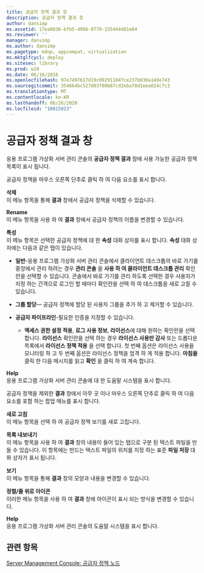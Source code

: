 ```yaml
---
title: 공급자 정책 결과 창
description: 공급자 정책 결과 창
author: dansimp
ms.assetid: 17ea0836-bfb5-4966-8778-155444d81e64
ms.reviewer: ''
manager: dansimp
ms.author: dansimp
ms.pagetype: mdop, appcompat, virtualization
ms.mktglfcycl: deploy
ms.sitesec: library
ms.prod: w10
ms.date: 06/16/2016
ms.openlocfilehash: 97e7497617d19c09291104fce237b030a149e743
ms.sourcegitcommit: 354664bc527d93f80687cd2eba70d1eea024c7c3
ms.translationtype: MT
ms.contentlocale: ko-KR
ms.lasthandoff: 06/26/2020
ms.locfileid: "10815823"
---
```

# 공급자 정책 결과 창


응용 프로그램 가상화 서버 관리 콘솔의 **공급자 정책 결과** 창에 사용 가능한 공급자 정책 목록이 표시 됩니다.

공급자 정책을 마우스 오른쪽 단추로 클릭 하 여 다음 요소를 표시 합니다.

<a href="" id="delete"></a>**삭제**  
이 메뉴 항목을 통해 **결과** 창에서 공급자 정책을 삭제할 수 있습니다.

<a href="" id="rename"></a>**Rename**  
이 메뉴 항목을 사용 하 여 **결과** 창에서 공급자 정책의 이름을 변경할 수 있습니다.

<a href="" id="properties"></a>**특성**  
이 메뉴 항목은 선택한 공급자 정책에 대 한 **속성** 대화 상자를 표시 합니다. **속성** 대화 상자에는 다음과 같은 탭이 있습니다.

-   **일반**-응용 프로그램 가상화 서버 관리 콘솔에서 클라이언트 데스크톱의 바로 가기를 중앙에서 관리 하려는 경우 **관리 콘솔** 을 **사용 하 여 클라이언트 데스크톱 관리** 확인란을 선택할 수 있습니다. 콘솔에서 바로 가기를 관리 하도록 선택한 경우 사용자가 지정 하는 간격으로 로그인 할 때마다 확인란을 선택 하 여 데스크톱을 새로 고칠 수 있습니다.

-   **그룹 할당**— 공급자 정책에 할당 된 사용자 그룹을 추가 하 고 제거할 수 있습니다.

-   **공급자 파이프라인**-필요한 인증을 지정할 수 있습니다.

    -   **액세스 권한 설정 적용**, **로그 사용 정보**, **라이선스**에 대해 원하는 확인란을 선택 합니다. **라이선스** 확인란을 선택 하는 경우 **라이선스 사용만 감사** 또는 드롭다운 목록에서 **라이선스 정책 적용** 을 선택 합니다. 첫 번째 옵션은 라이선스 사용을 모니터링 하 고 두 번째 옵션은 라이선스 정책을 엄격 하 게 적용 합니다. **마침을**클릭 한 다음 메시지를 읽고 **확인** 을 클릭 하 여 계속 합니다.

<a href="" id="help"></a>**Help**  
응용 프로그램 가상화 서버 관리 콘솔에 대 한 도움말 시스템을 표시 합니다.

공급자 정책을 제외한 **결과** 창에서 아무 곳 이나 마우스 오른쪽 단추로 클릭 하 여 다음 요소를 포함 하는 팝업 메뉴를 표시 합니다.

<a href="" id="refresh"></a>**새로 고침**  
이 메뉴 항목을 선택 하 여 공급자 정책 보기를 새로 고칩니다.

<a href="" id="export-list"></a>**목록 내보내기**  
이 메뉴 항목을 사용 하 여 **결과** 창의 내용이 들어 있는 탭으로 구분 된 텍스트 파일을 만들 수 있습니다. 이 항목에는 만드는 텍스트 파일의 위치를 지정 하는 표준 **파일 저장** 대화 상자가 표시 됩니다.

<a href="" id="view"></a>**보기**  
이 메뉴 항목을 통해 **결과** 창의 모양과 내용을 변경할 수 있습니다.

<a href="" id="arrange-line-up-icons"></a>**정렬/줄 위로 아이콘**  
이러한 메뉴 항목을 사용 하 여 **결과** 창에 아이콘이 표시 되는 방식을 변경할 수 있습니다.

<a href="" id="help"></a>**Help**  
응용 프로그램 가상화 서버 관리 콘솔의 도움말 시스템을 표시 합니다.

## 관련 항목


[Server Management Console: 공급자 정책 노드](server-management-console-provider-policies-node.md)

 

 





